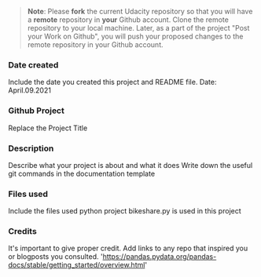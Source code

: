 >**Note**: Please **fork** the current Udacity repository so that you will have a **remote** repository in **your** Github account. Clone the remote repository to your local machine. Later, as a part of the project "Post your Work on Github", you will push your proposed changes to the remote repository in your Github account.

### Date created
Include the date you created this project and README file.
Date: April.09.2021

### Github Project
Replace the Project Title

### Description
Describe what your project is about and what it does
Write down the useful git commands in the documentation template
### Files used
Include the files used
python project bikeshare.py is used in this project
### Credits
It's important to give proper credit. Add links to any repo that inspired you or blogposts you consulted.
'https://pandas.pydata.org/pandas-docs/stable/getting_started/overview.html'
